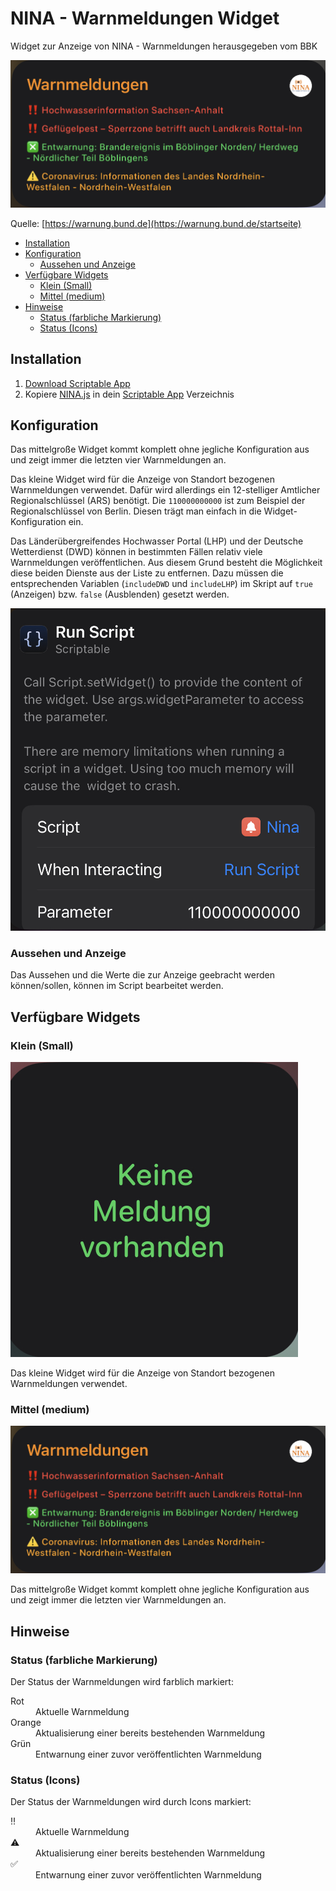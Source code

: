# NINA - Warnmeldungen Widget

Widget zur Anzeige von NINA - Warnmeldungen herausgegeben vom BBK

![](imgs/Medium-Widget.png)

Quelle: [https://warnung.bund.de](https://warnung.bund.de/startseite)

- [Installation](#installation)
- [Konfiguration](#konfiguration)
  - [Aussehen und Anzeige](#aussehen-und-anzeige)
- [Verfügbare Widgets](#verfügbare-widgets)
  - [Klein (Small)](#klein-small)
  - [Mittel (medium)](#mittel-medium)
- [Hinweise](#hinweise)
  - [Status (farbliche Markierung)](#status-farbliche-markierung)
  - [Status (Icons)](#status-icons)

## Installation

1. [Download Scriptable App](https://scriptable.app)
2. Kopiere [NINA.js](./NINA.js) in dein [Scriptable App](https://scriptable.app) Verzeichnis

## Konfiguration

Das mittelgroße Widget kommt komplett ohne jegliche Konfiguration aus und zeigt immer die letzten vier Warnmeldungen an.

Das kleine Widget wird für die Anzeige von Standort bezogenen Warnmeldungen verwendet. Dafür wird allerdings ein 12-stelliger Amtlicher Regionalschlüssel (ARS) benötigt. Die `110000000000` ist zum Beispiel der Regionalschlüssel von Berlin. Diesen trägt man einfach in die Widget-Konfiguration ein.

Das Länderübergreifendes Hochwasser Portal (LHP) und der Deutsche Wetterdienst (DWD) können in bestimmten Fällen relativ viele Warnmeldungen veröffentlichen. Aus diesem Grund besteht die Möglichkeit diese beiden Dienste aus der Liste zu entfernen. Dazu müssen die entsprechenden Variablen (`includeDWD` und `includeLHP`) im Skript auf `true` (Anzeigen) bzw. `false` (Ausblenden) gesetzt werden.


![Konfiguration Beispiel Ansicht](imgs/Konfiguration.png)

### Aussehen und Anzeige

Das Aussehen und die Werte die zur Anzeige geebracht werden können/sollen, können im Script bearbeitet werden. 

## Verfügbare Widgets

### Klein (Small)

![Small Widget](imgs/Small-Widget.png)

Das kleine Widget wird für die Anzeige von Standort bezogenen Warnmeldungen verwendet.

### Mittel (medium)

![Medium Widget](imgs/Medium-Widget.png)

Das mittelgroße Widget kommt komplett ohne jegliche Konfiguration aus und zeigt immer die letzten vier Warnmeldungen an. 

## Hinweise

### Status (farbliche Markierung)

Der Status der Warnmeldungen wird farblich markiert:

<dl>
  
  <dt>Rot</dt>
  <dd>Aktuelle Warnmeldung</dd>

  <dt>Orange</dt>
  <dd>Aktualisierung einer bereits bestehenden Warnmeldung</dd>

  <dt>Grün</dt>
  <dd>Entwarnung einer zuvor veröffentlichten Warnmeldung</dd>

</dl>  


### Status (Icons)

Der Status der Warnmeldungen wird durch Icons markiert:

<dl>
  <dt>‼️</dt>
  <dd>Aktuelle Warnmeldung</dd>

  <dt>⚠️</dt>
  <dd>Aktualisierung einer bereits bestehenden Warnmeldung</dd>

  <dt>✅</dt>
  <dd>Entwarnung einer zuvor veröffentlichten Warnmeldung</dd>

</dl>